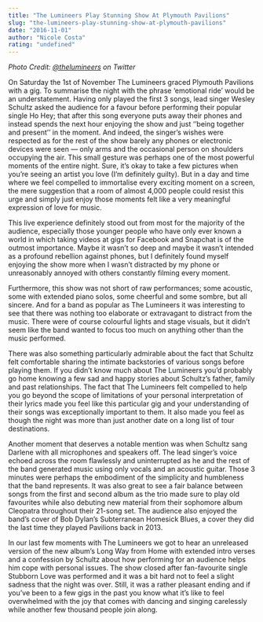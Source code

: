 ```yaml
---
title: "The Lumineers Play Stunning Show At Plymouth Pavilions"
slug: "the-lumineers-play-stunning-show-at-plymouth-pavilions"
date: "2016-11-01"
author: "Nicole Costa"
rating: "undefined"
---
```


_Photo Credit: [@thelumineers](https://twitter.com/thelumineers) on Twitter_

On Saturday the 1st of November The Lumineers graced Plymouth Pavilions with a gig. To summarise the night with the phrase ‘emotional ride’ would be an understatement. Having only played the first 3 songs, lead singer Wesley Schultz asked the audience for a favour before performing their popular single Ho Hey; that after this song everyone puts away their phones and instead spends the next hour enjoying the show and just ‘’being together and present’’ in the moment. And indeed, the singer’s wishes were respected as for the rest of the show barely any phones or electronic devices were seen — only arms and the occasional person on shoulders occupying the air. This small gesture was perhaps one of the most powerful moments of the entire night. Sure, it’s okay to take a few pictures when you’re seeing an artist you love (I’m definitely guilty). But in a day and time where we feel compelled to immortalise every exciting moment on a screen, the mere suggestion that a room of almost 4,000 people could resist this urge and simply just enjoy those moments felt like a very meaningful expression of love for music.

This live experience definitely stood out from most for the majority of the audience, especially those younger people who have only ever known a world in which taking videos at gigs for Facebook and Snapchat is of the outmost importance. Maybe it wasn’t so deep and maybe it wasn’t intended as a profound rebellion against phones, but I definitely found myself enjoying the show more when I wasn’t distracted by my phone or unreasonably annoyed with others constantly filming every moment.

Furthermore, this show was not short of raw performances; some acoustic, some with extended piano solos, some cheerful and some sombre, but all sincere. And for a band as popular as The Lumineers it was interesting to see that there was nothing too elaborate or extravagant to distract from the music. There were of course colourful lights and stage visuals, but it didn’t seem like the band wanted to focus too much on anything other than the music performed.

There was also something particularly admirable about the fact that Schultz felt comfortable sharing the intimate backstories of various songs before playing them. If you didn’t know much about The Lumineers you’d probably go home knowing a few sad and happy stories about Schultz’s father, family and past relationships. The fact that The Lumineers felt compelled to help you go beyond the scope of limitations of your personal interpretation of their lyrics made you feel like this particular gig and your understanding of their songs was exceptionally important to them. It also made you feel as though the night was more than just another date on a long list of tour destinations.

Another moment that deserves a notable mention was when Schultz sang Darlene with all microphones and speakers off. The lead singer’s voice echoed across the room flawlessly and uninterrupted as he and the rest of the band generated music using only vocals and an acoustic guitar. Those 3 minutes were perhaps the embodiment of the simplicity and humbleness that the band represents. It was also great to see a fair balance between songs from the first and second album as the trio made sure to play old favourites while also debuting new material from their sophomore album Cleopatra throughout their 21-song set. The audience also enjoyed the band’s cover of Bob Dylan’s Subterranean Homesick Blues, a cover they did the last time they played Pavilions back in 2013.

In our last few moments with The Lumineers we got to hear an unreleased version of the new album’s Long Way from Home with extended intro verses and a confession by Schultz about how performing for an audience helps him cope with personal issues. The show closed after fan-favourite single Stubborn Love was performed and it was a bit hard not to feel a slight sadness that the night was over. Still, it was a rather pleasant ending and if you’ve been to a few gigs in the past you know what it’s like to feel overwhelmed with the joy that comes with dancing and singing carelessly while another few thousand people join along.
